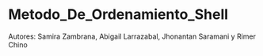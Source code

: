 # Metodo_De_Ordenamiento_Shell
Autores: Samira Zambrana, Abigail Larrazabal, Jhonantan Saramani y Rimer Chino 
